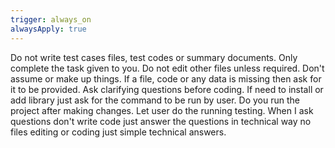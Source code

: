 ```yaml
---
trigger: always_on
alwaysApply: true
---
```

Do not write test cases files, test codes or summary documents. 
Only complete the task given to you. Do not edit other files unless required.
Don't assume or make up things. If a file, code or any data is missing then ask for it to be provided. Ask clarifying questions before coding.
If need to install or add library just ask for the command to be run by user.
Do you run the project after making changes. Let user do the running testing.
When I ask questions don't write code just answer the questions in technical way no files editing or coding just simple technical answers.
